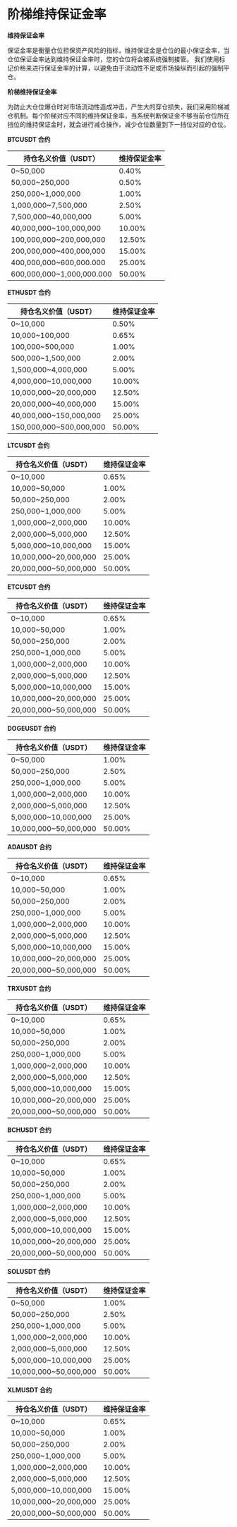 # 阶梯维持保证金率

**维持保证金率**

保证金率是衡量仓位担保资产风险的指标，维持保证金是仓位的最小保证金率，当仓位保证金率达到维持保证金率时，您的仓位将会被系统强制接管。 我们使用标记价格来进行保证金率的计算，以避免由于流动性不足或市场操纵而引起的强制平仓。

**阶梯维持保证金率**

为防止大仓位爆仓时对市场流动性造成冲击，产生大的穿仓损失，我们采用阶梯减仓机制。每个阶梯对应不同的维持保证金率，当系统判断保证金不够当前仓位所在挡位的维持保证金时，就会进行减仓操作，减少仓位数量到下一挡位对应的仓位。

**BTCUSDT 合约**

| 持仓名义价值（USDT）      | 维持保证金率 |
| ------------------------- | ------------ |
| 0~50,000                  | 0.40%        |
| 50,000~250,000            | 0.50%        |
| 250,000~1,000,000         | 1.00%        |
| 1,000,000~7,500,000       | 2.50%        |
| 7,500,000~40,000,000      | 5.00%        |
| 40,000,000~100,000,000    | 10.00%       |
| 100,000,000~200,000,000   | 12.50%       |
| 200,000,000~400,000,000   | 15.00%       |
| 400,000,000~600,000.000   | 25.00%       |
| 600,000,000~1,000,000.000 | 50.00%       |

**ETHUSDT 合约**

| 持仓名义价值（USDT）    | 维持保证金率 |
| ----------------------- | ------------ |
| 0~10,000                | 0.50%        |
| 10,000~100,000          | 0.65%        |
| 100,000~500,000         | 1.00%        |
| 500,000~1,500,000       | 2.00%        |
| 1,500,000~4,000,000     | 5.00%        |
| 4,000,000~10,000,000    | 10.00%       |
| 10,000,000~20,000,000   | 12.50%       |
| 20,000,000~40,000,000   | 15.00%       |
| 40,000,000~150,000,000  | 25.00%       |
| 150,000,000~500,000,000 | 50.00%       |

**LTCUSDT 合约**

| 持仓名义价值（USDT）  | 维持保证金率 |
| --------------------- | ------------ |
| 0~10,000              | 0.65%        |
| 10,000~50,000         | 1.00%        |
| 50,000~250,000        | 2.00%        |
| 250,000~1,000,000     | 5.00%        |
| 1,000,000~2,000,000   | 10.00%       |
| 2,000,000~5,000,000   | 12.50%       |
| 5,000,000~10,000,000  | 15.00%       |
| 10,000,000~20,000,000 | 25.00%       |
| 20,000,000~50,000,000 | 50.00%       |

**ETCUSDT 合约**

| 持仓名义价值（USDT）  | 维持保证金率 |
| --------------------- | ------------ |
| 0~10,000              | 0.65%        |
| 10,000~50,000         | 1.00%        |
| 50,000~250,000        | 2.00%        |
| 250,000~1,000,000     | 5.00%        |
| 1,000,000~2,000,000   | 10.00%       |
| 2,000,000~5,000,000   | 12.50%       |
| 5,000,000~10,000,000  | 15.00%       |
| 10,000,000~20,000,000 | 25.00%       |
| 20,000,000~50,000,000 | 50.00%       |

**DOGEUSDT 合约**

| 持仓名义价值（USDT）  | 维持保证金率 |
| --------------------- | ------------ |
| 0~50,000              | 1.00%        |
| 50,000~250,000        | 2.50%        |
| 250,000~1,000,000     | 5.00%        |
| 1,000,000~2,000,000   | 10.00%       |
| 2,000,000~5,000,000   | 12.50%       |
| 5,000,000~10,000,000  | 25.00%       |
| 10,000,000~50,000,000 | 50.00%       |

**ADAUSDT 合约**

| 持仓名义价值（USDT）  | 维持保证金率 |
| --------------------- | ------------ |
| 0~10,000              | 0.65%        |
| 10,000~50,000         | 1.00%        |
| 50,000~250,000        | 2.00%        |
| 250,000~1,000,000     | 5.00%        |
| 1,000,000~2,000,000   | 10.00%       |
| 2,000,000~5,000,000   | 12.50%       |
| 5,000,000~10,000,000  | 15.00%       |
| 10,000,000~20,000,000 | 25.00%       |
| 20,000,000~50,000,000 | 50.00%       |

**TRXUSDT 合约**

| 持仓名义价值（USDT）  | 维持保证金率 |
| --------------------- | ------------ |
| 0~10,000              | 0.65%        |
| 10,000~50,000         | 1.00%        |
| 50,000~250,000        | 2.00%        |
| 250,000~1,000,000     | 5.00%        |
| 1,000,000~2,000,000   | 10.00%       |
| 2,000,000~5,000,000   | 12.50%       |
| 5,000,000~10,000,000  | 15.00%       |
| 10,000,000~20,000,000 | 25.00%       |
| 20,000,000~50,000,000 | 50.00%       |

**BCHUSDT 合约**

| 持仓名义价值（USDT）  | 维持保证金率 |
| --------------------- | ------------ |
| 0~10,000              | 0.65%        |
| 10,000~50,000         | 1.00%        |
| 50,000~250,000        | 2.00%        |
| 250,000~1,000,000     | 5.00%        |
| 1,000,000~2,000,000   | 10.00%       |
| 2,000,000~5,000,000   | 12.50%       |
| 5,000,000~10,000,000  | 15.00%       |
| 10,000,000~20,000,000 | 25.00%       |
| 20,000,000~50,000,000 | 50.00%       |

**SOLUSDT 合约**

| 持仓名义价值（USDT）  | 维持保证金率 |
| --------------------- | ------------ |
| 0~50,000              | 1.00%        |
| 50,000~250,000        | 2.50%        |
| 250,000~1,000,000     | 5.00%        |
| 1,000,000~2,000,000   | 10.00%       |
| 2,000,000~5,000,000   | 12.50%       |
| 5,000,000~10,000,000  | 25.00%       |
| 10,000,000~50,000,000 | 50.00%       |

**XLMUSDT 合约**

| 持仓名义价值（USDT）  | 维持保证金率 |
| --------------------- | ------------ |
| 0~10,000              | 0.65%        |
| 10,000~50,000         | 1.00%        |
| 50,000~250,000        | 2.00%        |
| 250,000~1,000,000     | 5.00%        |
| 1,000,000~2,000,000   | 10.00%       |
| 2,000,000~5,000,000   | 12.50%       |
| 5,000,000~10,000,000  | 15.00%       |
| 10,000,000~20,000,000 | 25.00%       |
| 20,000,000~50,000,000 | 50.00%       |
